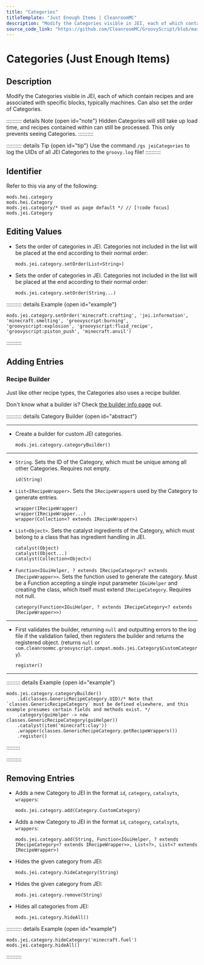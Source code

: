 ```yaml
---
title: "Categories"
titleTemplate: "Just Enough Items | CleanroomMC"
description: "Modify the Categories visible in JEI, each of which contain recipes and are associated with specific blocks, typically machines. Can also set the order of Categories."
source_code_link: "https://github.com/CleanroomMC/GroovyScript/blob/master/src/main/java/com/cleanroommc/groovyscript/compat/mods/jei/Category.java"
---
```


# Categories (Just Enough Items)

## Description

Modify the Categories visible in JEI, each of which contain recipes and are associated with specific blocks, typically machines. Can also set the order of Categories.

:::::::::: details Note {open id="note"}
Hidden Categories will still take up load time, and recipes contained within can still be processed. This only prevents seeing Categories.
::::::::::

:::::::::: details Tip {open id="tip"}
Use the command `/gs jeiCategories` to log the UIDs of all JEI Categories to the `groovy.log` file!
::::::::::

## Identifier

Refer to this via any of the following:

```groovy:no-line-numbers {3}
mods.hei.category
mods.hei.Category
mods.jei.category/* Used as page default */ // [!code focus]
mods.jei.Category
```


## Editing Values

- Sets the order of categories in JEI. Categories not included in the list will be placed at the end according to their normal order:

    ```groovy:no-line-numbers
    mods.jei.category.setOrder(List<String>)
    ```

- Sets the order of categories in JEI. Categories not included in the list will be placed at the end according to their normal order:

    ```groovy:no-line-numbers
    mods.jei.category.setOrder(String...)
    ```

:::::::::: details Example {open id="example"}
```groovy:no-line-numbers
mods.jei.category.setOrder('minecraft.crafting', 'jei.information', 'minecraft.smelting', 'groovyscript:burning', 'groovyscript:explosion', 'groovyscript:fluid_recipe', 'groovyscript:piston_push', 'minecraft.anvil')
```

::::::::::

## Adding Entries

### Recipe Builder

Just like other recipe types, the Categories also uses a recipe builder.

Don't know what a builder is? Check [the builder info page](../../getting_started/builder.md) out.

:::::::::: details Category Builder {open id="abstract"}

---

- Create a builder for custom JEI categories.

    ```groovy:no-line-numbers
    mods.jei.category.categoryBuilder()
    ```

---

- `String`. Sets the ID of the Category, which must be unique among all other Categories. Requires not empty.

    ```groovy:no-line-numbers
    id(String)
    ```

- `List<IRecipeWrapper>`. Sets the `IRecipeWrapper`s used by the Category to generate entries.

    ```groovy:no-line-numbers
    wrapper(IRecipeWrapper)
    wrapper(IRecipeWrapper...)
    wrapper(Collection<? extends IRecipeWrapper>)
    ```

- `List<Object>`. Sets the catalyst ingredients of the Category, which must belong to a class that has ingredient handling in JEI.

    ```groovy:no-line-numbers
    catalyst(Object)
    catalyst(Object...)
    catalyst(Collection<Object>)
    ```

- `Function<IGuiHelper, ? extends IRecipeCategory<? extends IRecipeWrapper>>`. Sets the function used to generate the category. Must be a Function accepting a single input parameter `IGuiHelper` and creating the class, which itself must extend `IRecipeCategory`. Requires not null.

    ```groovy:no-line-numbers
    category(Function<IGuiHelper, ? extends IRecipeCategory<? extends IRecipeWrapper>>)
    ```

---

- First validates the builder, returning `null` and outputting errors to the log file if the validation failed, then registers the builder and returns the registered object. (returns `null` or `com.cleanroommc.groovyscript.compat.mods.jei.Category$CustomCategory`).

    ```groovy:no-line-numbers
    register()
    ```

---

::::::::: details Example {open id="example"}
```groovy:no-line-numbers
mods.jei.category.categoryBuilder()
    .id(classes.GenericRecipeCategory.UID)/* Note that `classes.GenericRecipeCategory` must be defined elsewhere, and this example presumes certain fields and methods exist. */
    .category(guiHelper -> new classes.GenericRecipeCategory(guiHelper))
    .catalyst(item('minecraft:clay'))
    .wrapper(classes.GenericRecipeCategory.getRecipeWrappers())
    .register()
```


:::::::::

::::::::::

## Removing Entries

- Adds a new Category to JEI in the format `id`, `category`, `catalsyts`, `wrappers`:

    ```groovy:no-line-numbers
    mods.jei.category.add(Category.CustomCategory)
    ```

- Adds a new Category to JEI in the format `id`, `category`, `catalsyts`, `wrappers`:

    ```groovy:no-line-numbers
    mods.jei.category.add(String, Function<IGuiHelper, ? extends IRecipeCategory<? extends IRecipeWrapper>>, List<?>, List<? extends IRecipeWrapper>)
    ```

- Hides the given category from JEI:

    ```groovy:no-line-numbers
    mods.jei.category.hideCategory(String)
    ```

- Hides the given category from JEI:

    ```groovy:no-line-numbers
    mods.jei.category.remove(String)
    ```

- Hides all categories from JEI:

    ```groovy:no-line-numbers
    mods.jei.category.hideAll()
    ```

:::::::::: details Example {open id="example"}
```groovy:no-line-numbers
mods.jei.category.hideCategory('minecraft.fuel')
mods.jei.category.hideAll()
```

::::::::::
